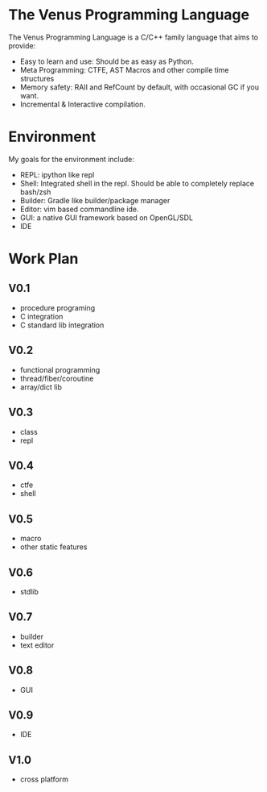 # The Venus Programming Language

The Venus Programming Language is a C/C++ family language that aims to provide:

- Easy to learn and use: Should be as easy as Python. 
- Meta Programming: CTFE, AST Macros and other compile time structures 
- Memory safety: RAII and RefCount by default, with occasional GC if you want.
- Incremental & Interactive compilation.

# Environment

My goals for the environment include:

- REPL: ipython like repl
- Shell: Integrated shell in the repl. Should be able to completely replace bash/zsh
- Builder: Gradle like builder/package manager
- Editor: vim based commandline ide.
- GUI: a native GUI framework based on OpenGL/SDL
- IDE

# Work Plan

## V0.1

- procedure programing
- C integration
- C standard lib integration

## V0.2
- functional programming
- thread/fiber/coroutine
- array/dict lib

## V0.3
- class
- repl

## V0.4
- ctfe
- shell

## V0.5
- macro
- other static features

## V0.6
- stdlib

## V0.7
- builder
- text editor

## V0.8
- GUI

## V0.9
- IDE

## V1.0
- cross platform
